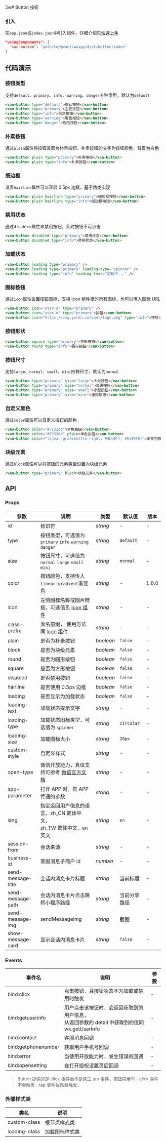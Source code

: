 3w# Button 按钮

### 引入

在`app.json`或`index.json`中引入组件，详细介绍见[快速上手](#/quickstart#yin-ru-zu-jian)

```json
"usingComponents": {
  "van-button": "path/to/@vant/weapp/dist/button/index"
}
```

## 代码演示

### 按钮类型

支持`default`、`primary`、`info`、`warning`、`danger`五种类型，默认为`default`

```html
<van-button type="default">默认按钮</van-button>
<van-button type="primary">主要按钮</van-button>
<van-button type="info">信息按钮</van-button>
<van-button type="warning">警告按钮</van-button>
<van-button type="danger">危险按钮</van-button>
```

### 朴素按钮

通过`plain`属性将按钮设置为朴素按钮，朴素按钮的文字为按钮颜色，背景为白色

```html
<van-button plain type="primary">朴素按钮</van-button>
<van-button plain type="info">朴素按钮</van-button>
```

### 细边框

设置`hairline`属性可以开启 0.5px 边框，基于伪类实现

```html
<van-button plain hairline type="primary">细边框按钮</van-button>
<van-button plain hairline type="info">细边框按钮</van-button>
```

### 禁用状态

通过`disabled`属性来禁用按钮，此时按钮不可点击

```html
<van-button disabled type="primary">禁用状态</van-button>
<van-button disabled type="info">禁用状态</van-button>
```

### 加载状态

```html
<van-button loading type="primary" />
<van-button loading type="primary" loading-type="spinner" />
<van-button loading type="info" loading-text="加载中..." />
```

### 图标按钮

通过`icon`属性设置按钮图标，支持 Icon 组件里的所有图标，也可以传入图标 URL

```html
<van-button icon="star-o" type="primary" />
<van-button icon="star-o" type="primary">按钮</van-button>
<van-button icon="https://img.yzcdn.cn/vant/logo.png" type="info">按钮</van-button>
```

### 按钮形状

```html
<van-button square type="primary">方形按钮</van-button>
<van-button round type="info">圆形按钮</van-button>
```

### 按钮尺寸

支持`large`、`normal`、`small`、`mini`四种尺寸，默认为`normal`

```html
<van-button type="primary" size="large">大号按钮</van-button>
<van-button type="primary" size="normal">普通按钮</van-button>
<van-button type="primary" size="small">小型按钮</van-button>
<van-button type="primary" size="mini">迷你按钮</van-button>
```

### 自定义颜色

通过`color`属性可以自定义按钮的颜色

```html
<van-button color="#7232dd">单色按钮</van-button>
<van-button color="#7232dd" plain>单色按钮</van-button>
<van-button color="linear-gradient(to right, #4bb0ff, #6149f6)">渐变色按钮</van-button>
```

### 块级元素

通过`block`属性可以将按钮的元素类型设置为块级元素

```html
<van-button type="primary" block>块级元素</van-button>
```

## API

### Props

| 参数               | 说明                                                                                                         | 类型      | 默认值       | 版本  |
| ------------------ | ------------------------------------------------------------------------------------------------------------ | --------- | ------------ | ----- |
| id                 | 标识符                                                                                                       | *string*  | -            | -     |
| type               | 按钮类型，可选值为 `primary` `info` `warning` `danger`                                                       | *string*  | `default`    | -     |
| size               | 按钮尺寸，可选值为 `normal` `large` `small` `mini`                                                           | *string*  | `normal`     | -     |
| color              | 按钮颜色，支持传入`linear-gradient`渐变色                                                                    | *string*  | -            | 1.0.0 |
| icon               | 左侧图标名称或图片链接，可选值见 [Icon 组件](#/icon)                                                         | *string*  | -            | -     |
| class-prefix       | 类名前缀， 使用方法同 [Icon 组件](#/icon)                                                                    | *string*  | -            | -     |
| plain              | 是否为朴素按钮                                                                                               | *boolean* | `false`      | -     |
| block              | 是否为块级元素                                                                                               | *boolean* | `false`      | -     |
| round              | 是否为圆形按钮                                                                                               | *boolean* | `false`      | -     |
| square             | 是否为方形按钮                                                                                               | *boolean* | `false`      | -     |
| disabled           | 是否禁用按钮                                                                                                 | *boolean* | `false`      | -     |
| hairline           | 是否使用 0.5px 边框                                                                                          | *boolean* | `false`      | -     |
| loading            | 是否显示为加载状态                                                                                           | *boolean* | `false`      | -     |
| loading-text       | 加载状态提示文字                                                                                             | *string*  | -            | -     |
| loading-type       | 加载状态图标类型，可选值为 `spinner`                                                                         | *string*  | `circular`   | -     |
| loading-size       | 加载图标大小                                                                                                 | *string*  | `20px`       | -     |
| custom-style       | 自定义样式                                                                                                   | *string*  | -            | -     |
| open-type          | 微信开放能力，具体支持可参考 [微信官方文档](https://mp.weixin.qq.com/debug/wxadoc/dev/component/button.html) | *string*  | -            | -     |
| app-parameter      | 打开 APP 时，向 APP 传递的参数                                                                               | *string*  | -            | -     |
| lang               | 指定返回用户信息的语言，zh_CN 简体中文，<br>zh_TW 繁体中文，en 英文                                          | *string*  | `en`         | -     | - |
| session-from       | 会话来源                                                                                                     | *string*  | -            | -     |
| business-id        | 客服消息子商户 id                                                                                            | *number*  | -            | -     |
| send-message-title | 会话内消息卡片标题                                                                                           | *string*  | 当前标题     | -     |
| send-message-path  | 会话内消息卡片点击跳转小程序路径                                                                             | *string*  | 当前分享路径 | -     |
| send-message-img   | sendMessageImg                                                                                               | *string*  | 截图         | -     |
| show-message-card  | 显示会话内消息卡片                                                                                           | *string*  | `false`      | -     |

### Events

| 事件名              | 说明                                                                                            | 参数 |
| ------------------- | ----------------------------------------------------------------------------------------------- | ---- |
| bind:click          | 点击按钮，且按钮状态不为加载或禁用时触发                                                        | -    |
| bind:getuserinfo    | 用户点击该按钮时，会返回获取到的用户信息，<br>从返回参数的 detail 中获取到的值同 wx.getUserInfo | -    |
| bind:contact        | 客服消息回调                                                                                    | -    |
| bind:getphonenumber | 获取用户手机号回调                                                                              | -    |
| bind:error          | 当使用开放能力时，发生错误的回调                                                                | -    |
| bind:opensetting    | 在打开授权设置页后回调                                                                          | -    |

> Button 提供的是 click 事件而不是原生 tap 事件，按钮禁用时，click 事件不会触发，tap 事件依然会触发。

### 外部样式类

| 类名          | 说明           |
| ------------- | -------------- |
| custom-class  | 根节点样式类   |
| loading-class | 加载图标样式类 |
